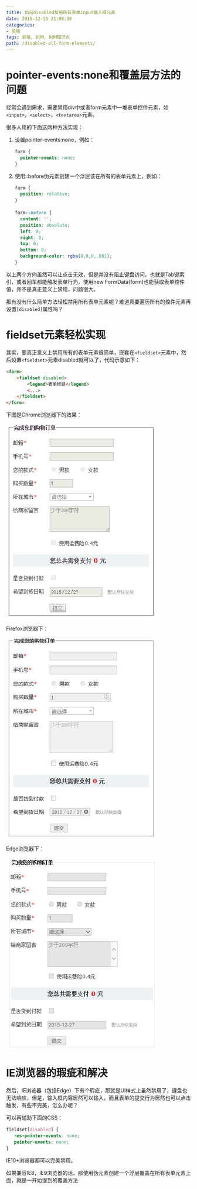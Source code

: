 ```yaml
---
title: 如何disabled禁用所有表单input输入框元素
date: 2019-12-15 21:00:30
categories:
- 前端
tags: 前端, DOM, DOM知识点
path: /disabled-all-form-elements/
---
```


# pointer-events:none和覆盖层方法的问题

经常会遇到需求，需要禁用div中或者form元素中一堆表单控件元素，如`<input>`，`<select>`，`<textarea>`元素。

很多人用的下面这两种方法实现：

1. 设置pointer-events:none，例如：
    ```css
    form {
      pointer-events: none;
    }
    ```
2. 使用::before伪元素创建一个浮层该在所有的表单元素上，例如：

    ```css
    form {
      position: relative;
    }

    form::before {
      content: '';
      position: absolute;
      left: 0;
      right: 0;
      top: 0;
      bottom: 0;
      background-color: rgba(0,0,0,.001);
    }
    ```

以上两个方向虽然可以让点击无效，但是并没有阻止键盘访问，也就是Tab键索引，或者回车都能触发表单行为，使用new FormData(form)也能获取表单控件值，并不是真正意义上禁用，问题很大。

那有没有什么简单方法轻松禁用所有表单元素呢？难道真要遍历所有的控件元素再设置`[disabled]`属性吗？

# fieldset元素轻松实现

其实，要真正意义上禁用所有的表单元素很简单，嵌套在`<fieldset>`元素中，然后设置`<fieldset>`元素disabled就可以了，代码示意如下：

```html
<form>
    <fieldset disabled>
        <legend>表单标题</legend>
        <...>
    </fieldset>
</form>
```

下图是Chrome浏览器下的效果：

![](2019-12-15-21-05-19.png)

Firefox浏览器下：

![](2019-12-15-21-05-37.png)

Edge浏览器下：

![](2019-12-15-21-05-58.png)

# IE浏览器的瑕疵和解决

然后，IE浏览器（包括Edge）下有个瑕疵，那就是UI样式上虽然禁用了，键盘也无法响应，但是，输入框内容居然可以输入，而且表单的提交行为居然也可以点击触发，有些不完美，怎么办呢？

可以再辅助下面的CSS：

```css
fieldset[disabled] {
   -ms-pointer-events: none;
   pointer-events: none;
}
```

IE10+浏览器都可以完美禁用。

如果兼容IE8，IE9浏览器的话，那使用伪元素创建一个浮层覆盖在所有表单元素上面，就是一开始提到的覆盖方法
